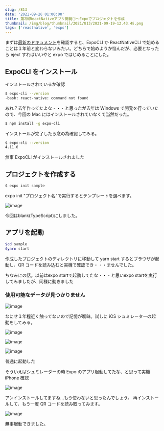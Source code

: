 ```yaml
---
slug: /813
date: '2021-09-20 01:00:00'
title: 第2回ReactNativeアプリ開発①〜Expoでプロジェクトを作成
thumbnail: /img/blog/thumbnail/2021/813/2021-09-19-12.43.48.png
tags: ['reactnative', 'expo']
---
```

まずは[最新のドキュメント](https://reactnative.dev/docs/environment-setup)を確認すると、ExpoCLI か ReactNativeCLI で始めることは１年前と変わらないみたい。どちらで始めようか悩んだが、必要となったら eject すればいいやと expo ではじめることにした。

## ExpoCLI をインストール

インストールされているか確認

```sh
$ expo-cli --version
-bash: react-native: command not found
```

あれ？去年作ってたよな・・・と思ったが去年は Windows で開発を行っていたので、今回の Mac にはインストールされていなくて当然だった。

```sh
$ npm install -g expo-cli
```

インストールが完了したら念の為確認してみる。

```sh
$ expo-cli --version
4.11.0
```

無事 ExpoCLI がインストールされました

## プロジェクトを作成する

```sh
$ expo init sample
```

expo init "プロジェクト名"で実行するとテンプレートを選べます。

![image](/img/blog/contents/2021/09/2021-09-19-12.18.45.png)

今回はblank(TypeScript)にしました。

## アプリを起動

```sh
$cd sample
$yarn start
```

作成したプロジェクトのディレクトリに移動して yarn start するとブラウザが起動し、QR コードを読み込むと実機で確認でき・・・ませんでした。

ちなみにの話。以前はexpo startで起動してたな・・・と思いexpo startを実行してみましたが、同様に動きました

### 使用可能なデータが見つかりません

![image](/img/blog/contents/2021/09/IMG_3521.jpg)

なにせ１年程近く触ってないので記憶が曖昧。試しに iOS シュミレーターの起動をしてみる。

![image](/img/blog/contents/2021/09/2021-09-19-12.31.12.png)

![image](/img/blog/contents/2021/09/2021-09-19-12.31.20.png)

![image](/img/blog/contents/2021/09/2021-09-19-12.33.12.png)

普通に起動した

そういえばシュミレーターの時 Expo のアプリ起動してたな、と思って実機 iPhone 確認

![image](/img/blog/contents/2021/09/IMG_3522.jpg)

アンインストールしてますね…もう使わないと思ったんでしょう。
再インストールして、もう一度 QR コードを読み取ってみます。

![image](/img/blog/contents/2021/09/IMG_3524.png)

無事起動できました。
